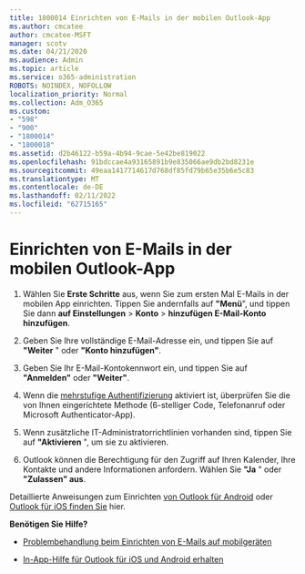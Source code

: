 ```yaml
---
title: 1800014 Einrichten von E-Mails in der mobilen Outlook-App
ms.author: cmcatee
author: cmcatee-MSFT
manager: scotv
ms.date: 04/21/2020
ms.audience: Admin
ms.topic: article
ms.service: o365-administration
ROBOTS: NOINDEX, NOFOLLOW
localization_priority: Normal
ms.collection: Adm_O365
ms.custom:
- "598"
- "900"
- "1800014"
- "1800018"
ms.assetid: d2b46122-b59a-4b94-9cae-5e42be819022
ms.openlocfilehash: 91bdccae4a93165891b9e835066ae9db2bd8231e
ms.sourcegitcommit: 49eaa1417714617d768df85fd79b65e35b6e5c83
ms.translationtype: MT
ms.contentlocale: de-DE
ms.lasthandoff: 02/11/2022
ms.locfileid: "62715165"
---
```

# <a name="set-up-email-in-the-outlook-mobile-app"></a>Einrichten von E-Mails in der mobilen Outlook-App

1. Wählen Sie **Erste Schritte** aus, wenn Sie zum ersten Mal E-Mails in der mobilen App einrichten. Tippen Sie andernfalls auf **"Menü**", und tippen Sie dann **auf Einstellungen** \> **Konto** \> **hinzufügen E-Mail-Konto hinzufügen**.

2. Geben Sie Ihre vollständige E-Mail-Adresse ein, und tippen Sie auf **"Weiter** " oder **"Konto hinzufügen"**.

3. Geben Sie Ihr E-Mail-Kontokennwort ein, und tippen Sie auf **"Anmelden"** oder **"Weiter"**.

4. Wenn die [mehrstufige Authentifizierung](https://docs.microsoft.com/microsoft-365/admin/security-and-compliance/set-up-multi-factor-authentication) aktiviert ist, überprüfen Sie die von Ihnen eingerichtete Methode (6-stelliger Code, Telefonanruf oder Microsoft Authenticator-App).

5. Wenn zusätzliche IT-Administratorrichtlinien vorhanden sind, tippen Sie auf **"Aktivieren** ", um sie zu aktivieren.

6. Outlook können die Berechtigung für den Zugriff auf Ihren Kalender, Ihre Kontakte und andere Informationen anfordern. Wählen Sie **"Ja** " oder **"Zulassen" aus**.

Detaillierte Anweisungen zum Einrichten [von Outlook für Android](https://support.office.com/article/886db551-8dfa-4fd5-b835-f8e532091872.aspx) oder [Outlook für iOS finden Sie](https://support.office.com/article/b2de2161-cc1d-49ef-9ef9-81acd1c8e234.aspx) hier.
  
 **Benötigen Sie Hilfe?**
  
- [Problembehandlung beim Einrichten von E-Mails auf mobilgeräten](https://support.office.com/article/a264ef01-9c88-48fb-9285-7017e4f31f02.aspx)

- [In-App-Hilfe für Outlook für iOS und Android erhalten](https://support.office.com/article/218a22d1-9fa5-4889-b689-de1c63493243.aspx#ID0EAABAAA=Contact_Support)
